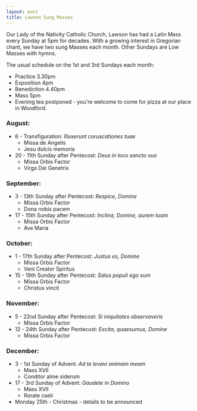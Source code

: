 ```yaml
---
layout: post
title: Lawson Sung Masses
---
```


Our Lady of the Nativity Catholic Church, Lawson has had a Latin Mass every Sunday at 5pm for decades. With a growing interest in Gregorian chant, we have two sung Masses each month. Other Sundays are Low Masses with hymns.

The usual schedule on the 1st and 3rd Sundays each month:

* Practice 3.30pm
* Exposition 4pm
* Benediction 4.40pm
* Mass 5pm
* Evening tea postponed - you're welcome to come for pizza at our place in Woodford.

### August:

* 6 - Transfiguration: _Illuxerunt coruscationes tuae_
   - Missa de Angelis
   - Jesu dulcis memoria
* 20 - 11th Sunday after Pentecost: _Deus in loco sancto suo_
   - Missa Orbis Factor
   - Virgo Dei Genetrix

### September:

* 3 - 13th Sunday after Pentecost: _Respice, Domine_
   - Missa Orbis Factor
   - Dona nobis pacem
* 17 - 15th Sunday after Pentecost: _Inclina, Domine, aurem tuam_
   - Missa Orbis Factor
   - Ave Maria

### October:

* 1 - 17th Sunday after Pentecost: _Justus es, Domine_
   - Missa Orbis Factor
   - Veni Creator Spiritus
* 15 - 19th Sunday after Pentecost: _Salus populi ego sum_
   - Missa Orbis Factor
   - Christus vincit

### November:

* 5 - 22nd Sunday after Pentecost: _Si iniquitates observaveris_
   - Missa Orbis Factor
* 12 - 24th Sunday after Pentecost: _Excita, quaesumus, Domine_
   - Missa Orbis Factor

### December: 

* 3 - 1st Sunday of Advent: _Ad te levavi animam meam_
   - Mass XVII
   - Conditor alme siderum
* 17 - 3rd Sunday of Advent: _Gaudete in Domino_
   - Mass XVII
   - Rorate caeli
* Monday 25th - Christmas - details to be announced

